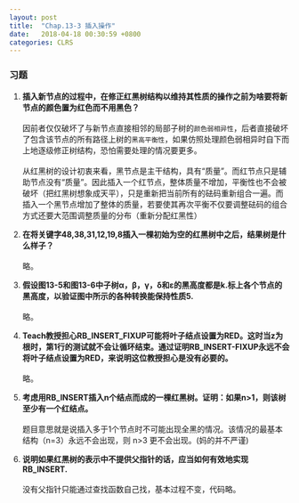 ```yaml
---
layout: post
title:  "Chap.13-3 插入操作"
date:   2018-04-18 00:30:59 +0800
categories: CLRS
---
```


### 习题
1.  **插入新节点的过程中，在修正红黑树结构以维持其性质的操作之前为啥要将新节点的颜色置为红色而不用黑色？**
<br><br>因前者仅仅破坏了与新节点直接相邻的局部子树的`颜色弱相异性`，后者直接破坏了包含该节点的所有路径上树的`黑高平衡性`，如果仿照处理颜色弱相异时自下而上地逐级修正树结构，恐怕需要处理的情况要更多。
<br><br>从红黑树的设计初衷来看，黑节点是主干结构，具有“质量”。而红节点只是辅助节点没有“质量”。因此插入一个红节点，整体质量不增加，平衡性也不会被破坏（把红黑树想象成天平），只是重新把当前所有的砝码重新组合一遍。而插入一个黑节点增加了整体的质量，若要使其再次平衡不仅要调整砝码的组合方式还要大范围调整质量的分布（重新分配红黑性）

2.  **在将关键字48,38,31,12,19,8插入一棵初始为空的红黑树中之后，结果树是什么样子？**
<br><br>略。

3.  **假设图13-5和图13-6中子树α，β，γ，δ和ε的黑高度都是k.标上各个节点的黑高度，以验证图中所示的各种转换能保持性质5.**
<br><br>略。

4.  **Teach教授担心RB_INSERT_FIXUP可能将叶子结点设置为RED。这时当z为根时，第1行的测试就不会让循环结束。通过证明RB_INSERT-FIXUP永远不会将叶子结点设置为RED，来说明这位教授担心是没有必要的。**
<br><br>略。

5.   **考虑用RB_INSERT插入n个结点而成的一棵红黑树。证明：如果n>1，则该树至少有一个红结点。**
<br><br>题目意思就是说插入多于1个节点时不可能出现全黑的情况。该情况的最基本结构（n=3）永远不会出现，则 n>3 更不会出现。(妈的并不严谨)

6.   **说明如果红黑树的表示中不提供父指针的话，应当如何有效地实现RB_INSERT.**
<br><br>没有父指针只能通过查找函数自己找，基本过程不变，代码略。

